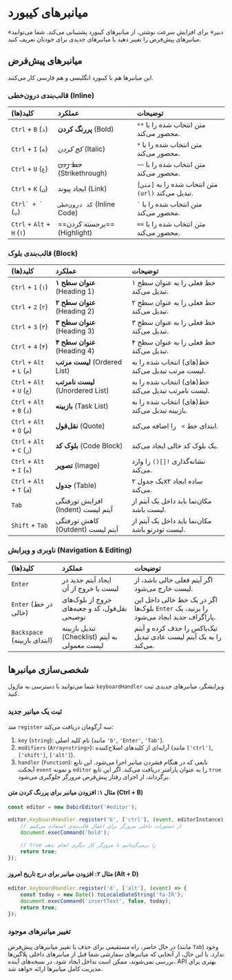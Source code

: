 
# میانبرهای کیبورد

«دبیر» برای افزایش سرعت نوشتن، از میانبرهای کیبورد پشتیبانی می‌کند. شما می‌توانید میانبرهای پیش‌فرض را تغییر دهید یا میانبرهای جدیدی برای خودتان تعریف کنید.

## میانبرهای پیش‌فرض

این میانبرها هم با کیبورد انگلیسی و هم فارسی کار می‌کنند.

### قالب‌بندی درون‌خطی (Inline)

| کلید(ها) | عملکرد | توضیحات |
| :--- | :--- | :--- |
| `Ctrl` + `B` (`ذ`) | **پررنگ کردن** (Bold) | متن انتخاب شده را با `**` محصور می‌کند. |
| `Ctrl` + `I` (`ه`) | *کج کردن* (Italic) | متن انتخاب شده را با `*` محصور می‌کند. |
| `Ctrl` + `U` (`ع`) | ~~خط زدن~~ (Strikethrough) | متن انتخاب شده را با `~~` محصور می‌کند. |
| `Ctrl` + `K` (`ن`) | ایجاد پیوند (Link) | متن انتخاب شده را به `[متن](url)` تبدیل می‌کند. |
| `` Ctrl` + ` `` (`پ`) | `کد درون‌خطی` (Inline Code) | متن انتخاب شده را با `` ` `` محصور می‌کند. |
| `Ctrl` + `Alt` + `H` (`ا`) | ==برجسته کردن== (Highlight) | متن انتخاب شده را با `==` محصور می‌کند. |

### قالب‌بندی بلوک (Block)

| کلید(ها) | عملکرد | توضیحات |
| :--- | :--- | :--- |
| `Ctrl` + `1` (`۱`) | **عنوان سطح ۱** (Heading 1) | خط فعلی را به عنوان سطح ۱ تبدیل می‌کند. |
| `Ctrl` + `2` (`۲`) | **عنوان سطح ۲** (Heading 2) | خط فعلی را به عنوان سطح ۲ تبدیل می‌کند. |
| `Ctrl` + `3` (`۳`) | **عنوان سطح ۳** (Heading 3) | خط فعلی را به عنوان سطح ۳ تبدیل می‌کند. |
| `Ctrl` + `4` (`۴`) | **عنوان سطح ۴** (Heading 4) | خط فعلی را به عنوان سطح ۴ تبدیل می‌کند. |
| `Ctrl` + `Alt` + `L` (`م`) | **لیست مرتب** (Ordered List) | خط(های) انتخاب شده را به لیست مرتب تبدیل می‌کند. |
| `Ctrl` + `Alt` + `U` (`ع`) | **لیست نامرتب** (Unordered List) | خط(های) انتخاب شده را به لیست نامرتب تبدیل می‌کند. |
| `Ctrl` + `Alt` + `B` (`ذ`) | **بازبینه** (Task List) | خط(های) انتخاب شده را به بازبینه تبدیل می‌کند. |
| `Ctrl` + `Alt` + `Q` (`ض`) | **نقل‌قول** (Quote) | ابتدای خط `> ` را اضافه می‌کند. |
| `Ctrl` + `Alt` + `C` (`ز`) | **بلوک کد** (Code Block) | یک بلوک کد خالی ایجاد می‌کند. |
| `Ctrl` + `Alt` + `I` (`ه`) | **تصویر** (Image) | نشانه‌گذاری `![]()` را وارد می‌کند. |
| `Ctrl` + `Alt` + `T` (`ف`) | **جدول** (Table) | یک جدول ۲x۲ ساده ایجاد می‌کند. |
| `Tab` | افزایش تورفتگی (Indent) آیتم لیست | مکان‌نما باید داخل یک آیتم از لیست باشد. |
| `Shift` + `Tab` | کاهش تورفتگی (Outdent) آیتم لیست | مکان‌نما باید داخل یک آیتم از لیست تودرتو باشد. |

### ناوبری و ویرایش (Navigation & Editing)

| کلید(ها) | عملکرد | توضیحات |
| :--- | :--- | :--- |
| `Enter` | ایجاد آیتم جدید در لیست یا خروج از آن | اگر آیتم فعلی خالی باشد، از لیست خارج می‌شود. |
| `Enter` (در خط خالی) | خروج از بلوک‌های نقل‌قول، کد و جعبه‌های توضیحی | اگر در یک خط خالی داخل این بلوک‌ها `Enter` را بزنید، یک پاراگراف جدید ایجاد می‌شود. |
| `Backspace` (ابتدای بازبینه) | تبدیل بازبینه (Checklist) به آیتم لیست معمولی | تیک‌باکس را حذف کرده و آیتم را به یک آیتم لیست عادی تبدیل می‌کند. |


## شخصی‌سازی میانبرها

شما می‌توانید با دسترسی به ماژول `keyboardHandler` ویرایشگر، میانبرهای جدیدی ثبت کنید.

### ثبت یک میانبر جدید

متد `register` سه آرگومان دریافت می‌کند:

1.  `key` (`string`): نام کلید اصلی (مانند `'b'`, `'Enter'`, `'Tab'`).
2.  `modifiers` (`Array<string>`): آرایه‌ای از کلیدهای اصلاح‌کننده (مانند `['ctrl']`, `['shift']`, `['alt']`).
3.  `handler` (`Function`): تابعی که در هنگام فشردن میانبر اجرا می‌شود. این تابع آبجکت `event` و نمونه `editor` را به عنوان پارامتر دریافت می‌کند. اگر این تابع `true` برگرداند، از اجرای رفتار پیش‌فرض مرورگر جلوگیری می‌شود.

#### مثال ۱: افزودن میانبر برای پررنگ کردن متن (Ctrl + B)

```javascript
const editor = new DabirEditor('#editor');

editor.keyboardHandler.register('b', ['ctrl'], (event, editorInstance) => {
    // از دستورات داخلی مرورگر برای اعمال قالب‌بندی استفاده می‌کنیم
    document.execCommand('bold');
    
    // true را برمی‌گردانیم تا مرورگر کار دیگری انجام ندهد
    return true; 
});
```

#### مثال ۲: افزودن میانبر برای درج تاریخ امروز (Alt + D)

```javascript
editor.keyboardHandler.register('d', ['alt'], (event) => {
    const today = new Date().toLocaleDateString('fa-IR');
    document.execCommand('insertText', false, today);
    return true;
});
```

### تغییر میانبرهای موجود

در حال حاضر، راه مستقیمی برای حذف یا تغییر میانبرهای پیش‌فرض (مانند `Tab`) وجود ندارد. با این حال، از آنجایی که میانبرهای سفارشی شما قبل از میانبرهای داخلی پلاگین‌ها بررسی نمی‌شوند، ممکن است تداخل ایجاد شود. در نسخه‌های آینده، API بهتری برای مدیریت کامل میانبرها ارائه خواهد شد.